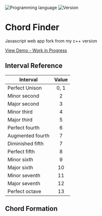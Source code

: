 <!-- using shields.io for status buttons -->
![Programming language](https://img.shields.io/badge/Language-Javascript-blue.svg)
![Version](https://img.shields.io/badge/Version-0.1-red.svg?style=flat)

# Chord Finder

Javascript web app fork from my c++ version

[View Demo - Work in Progress](https://mnl.space/Chord-Finder/)


## Interval Reference

| Interval       | Value|
| ------------- |:-----:|
| Perfect Unison |	0, 1|
| Minor second   |	2	|
| Major second 	 |	3 	|
| Minor third    |	4	|
| Major third    |	5 	|
| Perfect fourth |	6 	|
| Augmented fourth |	7 |
| Diminished fifth |	7 |
| Perfect fifth    |	8 |
| Minor sixth  	   |	9 |
| Major sixth      |	10 |
| Minor seventh    |	11 |
| Major seventh    |	12 |
| Perfect octave   |	13 |

## Chord Formation
